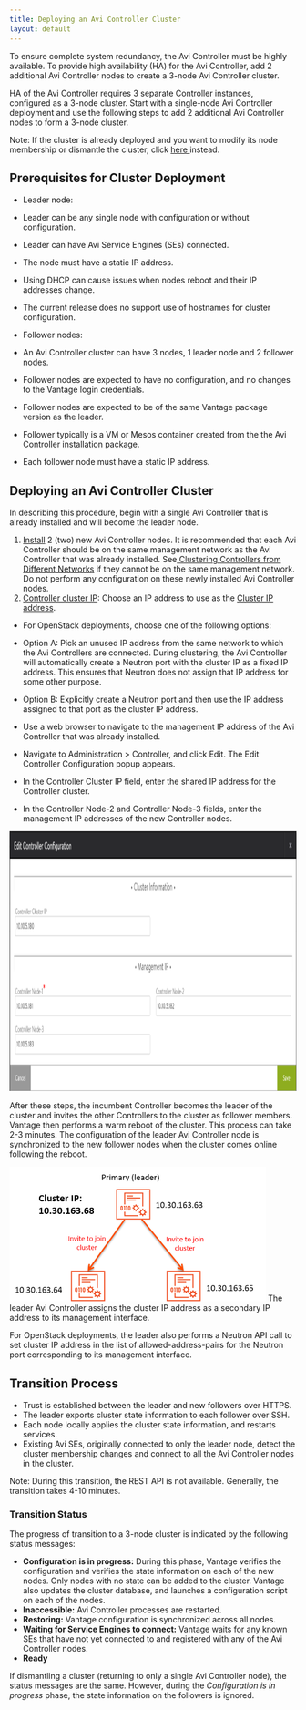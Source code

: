 ```yaml
---
title: Deploying an Avi Controller Cluster
layout: default
---
```

To ensure complete system redundancy, the Avi Controller must be highly available. To provide high availability (HA) for the Avi Controller, add 2 additional Avi Controller nodes to create a 3-node Avi Controller cluster.

HA of the Avi Controller requires 3 separate Controller instances, configured as a 3-node cluster. Start with a single-node Avi Controller deployment and use the following steps to add 2 additional Avi Controller nodes to form a 3-node cluster.

Note: If the cluster is already deployed and you want to modify its node membership or dismantle the cluster, click <a href="/docs/latest/changing-avi-controller-cluster-configuration">here </a>instead.

## Prerequisites for Cluster Deployment

* Leader node:

* Leader can be any single node with configuration or without configuration.
* Leader can have Avi Service Engines (SEs) connected.
* The node must have a static IP address.

* Using DHCP can cause issues when nodes reboot and their IP addresses change.
* The current release does no support use of hostnames for cluster configuration.
* Follower nodes:

* An Avi Controller cluster can have 3 nodes, 1 leader node and 2 follower nodes.
* Follower nodes are expected to have no configuration, and no changes to the Vantage login credentials.
* Follower nodes are expected to be of the same Vantage package version as the leader.
* Follower typically is a VM or Mesos container created from the the Avi Controller installation package.
* Each follower node must have a static IP address.

## Deploying an Avi Controller Cluster

In describing this procedure, begin with a single Avi Controller that is already installed and will become the leader node.

1. <a href="/docs/installation-guides/">Install</a> 2 (two) new Avi Controller nodes. It is recommended that each Avi Controller should be on the same management network as the Avi Controller that was already installed. See<a href="/docs/latest/clustering-controllers-from-different-networks"> Clustering Controllers from Different Networks</a> if they cannot be on the same management network. Do not perform any configuration on these newly installed Avi Controller nodes.
1. <a href="/docs/latest/controller-cluster-ip">Controller cluster IP</a>: Choose an IP address to use as the <a href="/docs/latest/controller-cluster-ip">Cluster IP address</a>.

* For OpenStack deployments, choose one of the following options:

* Option A: Pick an unused IP address from the same network to which the Avi Controllers are connected. During clustering, the Avi Controller will automatically create a Neutron port with the cluster IP as a fixed IP address. This ensures that Neutron does not assign that IP address for some other purpose.
* Option B: Explicitly create a Neutron port and then use the IP address assigned to that port as the cluster IP address.
* Use a web browser to navigate to the management IP address of the Avi Controller that was already installed.
* Navigate to Administration &gt; Controller, and click Edit. The Edit Controller Configuration popup appears.
* In the Controller Cluster IP field, enter the shared IP address for the Controller cluster.
* In the Controller Node-2 and Controller Node-3 fields, enter the management IP addresses of the new Controller nodes.

<a href="img/cluster-config-example.png"><img src="img/cluster-config-example.png" alt="cluster-config-example" width="1140" height="456"></a>

After these steps, the incumbent Controller becomes the leader of the cluster and invites the other Controllers to the cluster as follower members. Vantage then performs a warm reboot of the cluster. This process can take 2-3 minutes. The configuration of the leader Avi Controller node is synchronized to the new follower nodes when the cluster comes online following the reboot.

<a href="img/admin-ctlr-cluster-topo-small-1.png"><img src="img/admin-ctlr-cluster-topo-small-1.png" alt="admin-ctlr-cluster-topo-small" width="450" height="236"></a>
The leader Avi Controller assigns the cluster IP address as a secondary IP address to its management interface.

 

For OpenStack deployments, the leader also performs a Neutron API call to set cluster IP address in the list of allowed-address-pairs for the Neutron port corresponding to its management interface.

<a name="cluster-transition-process"></a>

## Transition Process

* Trust is established between the leader and new followers over HTTPS.
* The leader exports cluster state information to each follower over SSH.
* Each node locally applies the cluster state information, and restarts services.
* Existing Avi SEs, originally connected to only the leader node, detect the cluster membership changes and connect to all the Avi Controller nodes in the cluster.

Note: During this transition, the REST API is not available. Generally, the transition takes 4-10 minutes.

### Transition Status

The progress of transition to a 3-node cluster is indicated by the following status messages:

* **Configuration is in progress:** During this phase, Vantage verifies the configuration and verifies the state information on each of the new nodes. Only nodes with no state can be added to the cluster. Vantage also updates the cluster database, and launches a configuration script on each of the nodes.
* **Inaccessible:** Avi Controller processes are restarted.
* **Restoring:** Vantage configuration is synchronized across all nodes.
* **Waiting for Service Engines to connect:** Vantage waits for any known SEs that have not yet connected to and registered with any of the Avi Controller nodes.
* **Ready**

If dismantling a cluster (returning to only a single Avi Controller node), the status messages are the same. However, during the *Configuration is in progress* phase, the state information on the followers is ignored.